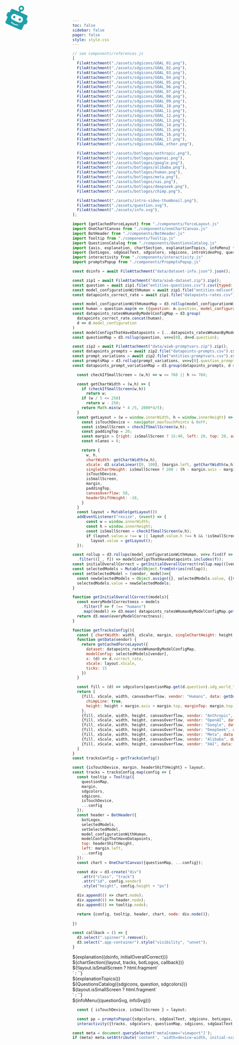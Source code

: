 ```yaml
---
toc: false
sidebar: false
pager: false
style: style.css
---
```



<style>
.spinner {
  animation: spin 0.5s linear infinite;
  position: absolute;
  left: 20px;
  top: 20px;
}
@keyframes spin {
  100% { transform: rotate(360deg); }
}
</style>
<svg class="spinner" width="75" height="75" viewBox="0 0 75 75">
  <g transform="translate(0,0)">
    <path style="fill:#1fa0a9;fill-opacity:1"
      d="m 11.930796,72.662349 c -2.6320879,-0.87117 -2.7342999,-1.31763 -2.7342999,-11.94331 0,-9.80462 0.140173,-8.99878 -1.5875,-9.12634 -3.857461,-0.2848 -4.321528,-1.07474 -4.321528,-7.3562 0,-6.24303 0.718347,-7.40833 4.566844,-7.40833 1.348239,0 1.342184,0.0248 1.342184,-5.48962 0,-5.24582 0.08788,-5.80144 1.0993199,-6.9505 1.297386,-1.4739 0.553951,-1.39034 13.276374,-1.49231 11.288894,-0.0905 11.288894,-0.0905 11.338794,-1.86556 0.0563,-2.00323 0.24421,-1.7204 -1.725599,-2.59755 -5.467986,-2.43488 -5.527388,-12.9197902 -0.08746,-15.4380902 0.484663,-0.22437 1.010003,-0.47669 1.167403,-0.56072 0.72095,-0.38485 3.12764,-0.58925 4.5574,-0.38705 3.44649,0.48739 5.47157,2.17135 6.77857,5.63671 0.3994,1.05895 0.39924,5.0199902 -2.4e-4,6.0782702 -0.97662,2.58722 -3.03921,4.89837 -4.37155,4.89837 -0.77814,0 -1.16502,0.69397 -1.16254,2.08537 0.004,2.40752 -1.48509,2.12316 11.43714,2.18363 12.52973,0.0586 11.89755,-0.005 13.09047,1.31519 1.17098,1.2958 1.12908,1.05208 1.19262,6.93764 0.0646,5.98698 -0.0213,5.63938 1.39462,5.64352 3.78087,0.0111 4.63274,1.37549 4.63274,7.42028 0,5.86241 -0.90324,7.39144 -4.37224,7.4015 -1.78567,0.005 -1.60003,-1.03599 -1.66191,9.32038 -0.0814,13.63075 3.71373,12.02541 -28.37719,12.0034 -22.377106,-0.0154 -24.670113,-0.0431 -25.472418,-0.30868 z m 29.721258,-7.05328 c 2.97116,-0.47374 7.34343,-2.0713 7.7505,-2.83191 0.74132,-1.38518 -0.60127,-2.09235 -2.45813,-1.29475 -0.33994,0.14602 -0.77682,0.33223 -0.97084,0.41379 -4.81132,2.02257 -12.5964,1.9826 -17.377275,-0.0892 -3.230393,-1.3999 -4.755929,0.44885 -1.638372,1.98549 1.32808,0.65462 3.088141,1.25792 3.669809,1.25792 0.15757,0 0.658594,0.1128 1.113385,0.25066 1.897353,0.57514 7.201683,0.73999 9.910923,0.30802 z m 8.73393,-12.07196 c 7.58842,-2.52062 8.49695,-14.22055 1.40112,-18.04336 -1.5467,-0.83326 -2.16039,-0.87044 -14.36839,-0.87044 -10.633465,0 -11.637743,0.0254 -12.611801,0.31869 -3.530799,1.06322 -4.996715,2.73627 -6.075254,6.93372 -1.119904,4.35843 0.984947,9.32809 4.709579,11.11957 2.00725,0.96545 24.318716,1.4141 26.944746,0.54182 z m -23.307231,-5.59017 c -3.731906,-0.57562 -3.711394,-6.95228 0.02416,-7.51246 2.92752,-0.43901 4.570723,0.92784 4.570723,3.80202 0,2.93662 -1.541496,4.1814 -4.594887,3.71044 z m 18.894831,0.006 c -3.70935,-0.6298 -3.68235,-6.96583 0.032,-7.52283 2.87166,-0.43064 4.64225,1.01836 4.64225,3.79905 0,2.8396 -1.73608,4.22265 -4.6743,3.72378 z m -6.83586,-33.62109 c 2.63045,-1.09908 2.83979,-5.5293602 0.3293,-6.9692702 -3.95777,-2.27001 -7.93042,2.6410402 -5.00292,6.1846702 0.82549,0.99923 3.2042,1.39856 4.67362,0.7846 z"
    />
  </g>
</svg>



```js IMAGE IMPORTS
// see components/references.js
[
  FileAttachment("./assets/sdgicons/GOAL_01.png"),
  FileAttachment("./assets/sdgicons/GOAL_02.png"),
  FileAttachment("./assets/sdgicons/GOAL_03.png"),
  FileAttachment("./assets/sdgicons/GOAL_04.png"),
  FileAttachment("./assets/sdgicons/GOAL_05.png"),
  FileAttachment("./assets/sdgicons/GOAL_06.png"),
  FileAttachment("./assets/sdgicons/GOAL_07.png"),
  FileAttachment("./assets/sdgicons/GOAL_08.png"),
  FileAttachment("./assets/sdgicons/GOAL_09.png"),
  FileAttachment("./assets/sdgicons/GOAL_10.png"),
  FileAttachment("./assets/sdgicons/GOAL_11.png"),
  FileAttachment("./assets/sdgicons/GOAL_12.png"),
  FileAttachment("./assets/sdgicons/GOAL_13.png"),
  FileAttachment("./assets/sdgicons/GOAL_14.png"),
  FileAttachment("./assets/sdgicons/GOAL_15.png"),
  FileAttachment("./assets/sdgicons/GOAL_16.png"),
  FileAttachment("./assets/sdgicons/GOAL_17.png"),
  FileAttachment("./assets/sdgicons/GOAL_other.png"),

  FileAttachment("./assets/botlogos/anthropic.png"),
  FileAttachment("./assets/botlogos/openai.png"),
  FileAttachment("./assets/botlogos/google.png"),
  FileAttachment("./assets/botlogos/alibaba.png"),
  FileAttachment("./assets/botlogos/human.png"),
  FileAttachment("./assets/botlogos/meta.png"),
  FileAttachment("./assets/botlogos/xai.png"),
  FileAttachment("./assets/botlogos/deepseek.png"),
  FileAttachment("./assets/botlogos/chimp.png"),

  FileAttachment("./assets/intro-video-thumbnail.png"),
  FileAttachment("./assets/question.svg"),
  FileAttachment("./assets/info.svg"),
];
```
```js
import {getCachedForceLayout} from "./components/forceLayout.js"
import OneChartCanvas from "./components/oneChartCanvas.js"
import BotHeader from "./components/BotHeader.js"
import Tooltip from "./components/Tooltip.js"
import QuestionsCatalog from "./components/QuestionsCatalog.js"
import {axis, explanation, chartSection, explanationTopics, infoMenu} from "./components/Misc.js"
import {botLogos, sdgGoalText, sdgcolors, sdgicons, introVideoPng, questionSvg, infoSvg} from "./components/references.js"
import interactivity from "./components/interactivity.js"
import promptsPopup from "./components/PropmptsPopup.js"
```

```js DATA
const dsinfo = await FileAttachment("data/dataset-info.json").json();

const zip1 = await FileAttachment("data/aiwb-dataset.zip").zip();
const question = await zip1.file("entities-questions.csv").csv({typed: true});
const model_configurationWithHuman = await zip1.file("entities-mdlconfigs.csv").csv({typed: true});
const datapoints_correct_rate = await zip1.file("datapoints-rates.csv").csv({typed: true});

const model_configurationWithHumanMap = d3.rollup(model_configurationWithHuman, v=>v[0], d=>d.model_configuration)
const human = question.map(m => ({question: m.question, model_configuration: "humans", correct_rate: 100-(+m.human_wrong_percentage)}))
const datapoints_ratesWHumanByModelConfigMap = d3.group(
  datapoints_correct_rate.concat(human),
  d => d.model_configuration
)
const modelConfigsThatHaveDatapoints = [...datapoints_ratesWHumanByModelConfigMap.keys()];
const questionMap = d3.rollup(question, v=>v[0], d=>d.question);

```

```js
const zip2 = await FileAttachment("data/aiwb-promptvars.zip").zip();
const datapoints_prompts = await zip2.file("datapoints-prompts.csv").csv({typed: true});
const prompt_variations = await zip2.file("entities-promptvars.csv").csv({typed: true});
const promptsMap = d3.rollup(prompt_variations, v=>v[0].question_prompt_template, d=>d.prompt_variation);
const datapoints_prompt_variationMap = d3.group(datapoints_prompts, d => d.model_configuration, d=>d.question)
```

```js
  const checkIfSmallScreen = (w,h) => w <= 768 || h <= 768;

  const getChartWidth = (w,h) => {
    if (checkIfSmallScreen(w,h))
      return w;
    if (w / 5 <= 250)
      return w - 250;
    return Math.min(w * 4 /5, 2000*4/5);
  }
  const getLayout = (w = window.innerWidth, h = window.innerHeight) => {
    const isTouchDevice =  navigator.maxTouchPoints & 0xFF;
    const isSmallScreen = checkIfSmallScreen(w,h);
    const paddingTop = 20;
    const margin = {right: isSmallScreen ? 15:40, left: 20, top: 20, axis: 25};
    const nlanes = 8;

    return {
      w, h,
      chartWidth: getChartWidth(w,h),
      xScale: d3.scaleLinear([0, 100], [margin.left, getChartWidth(w,h) - margin.right - margin.left]),
      singleChartHeight: isSmallScreen ? 200 : (h - margin.axis - margin.top - paddingTop)/nlanes - 1,
      isTouchDevice,
      isSmallScreen,
      margin,
      paddingTop,
      canvasOverflow: 50,
      headerShiftHeight: -10,
    }
  }
  const layout = Mutable(getLayout())
  addEventListener("resize", (event) => {
      const w = window.innerWidth;
      const h = window.innerHeight;
      const isSmallScreen = checkIfSmallScreen(w,h);
      if (layout.value.w !== w || layout.value.h !== h && !isSmallScreen || layout.value.isSmallScreen !== isSmallScreen)
        layout.value = getLayout();
  });

```

```js
const rollup = d3.rollups(model_configurationWithHuman, v=>v.find(f => f["is--latest_model"])?.model_configuration, d => d.vendor)
  .filter(([_, f]) => modelConfigsThatHaveDatapoints.includes(f));
const initialOverallCorrect = getInitialOverallCorrect(rollup.map(([vendor, model]) => model));
const selectedModels = Mutable(Object.fromEntries(rollup));
const setSelectedModel = (vendor, model)=>{
  const newSelectedModels = Object.assign({}, selectedModels.value, {[vendor]: model});
  selectedModels.value = newSelectedModels;
}
```

```js
function getInitialOverallCorrect(models){
  const everyModelCorrectness = models
    .filter(f => f !== "humans")
    .map((model) => d3.mean( datapoints_ratesWHumanByModelConfigMap.get(model), d => d.correct_rate) );
  return d3.mean(everyModelCorrectness);
}
```

```js 
function getTracksConfig(){
  const { chartWidth: width, xScale, margin, singleChartHeight: height, canvasOverflow } = layout;
  function getData(vendor) {
    return getCachedForceLayout({
      dataset: datapoints_ratesWHumanByModelConfigMap, 
      modelConfig: selectedModels[vendor], 
      x: (d) => d.correct_rate, 
      xScale: layout.xScale, 
      ticks: 15
    })
  }

  const fill = (d) => sdgcolors[questionMap.get(d.question).sdg_world_topics];
  return [
    {fill, xScale, width, canvasOverflow, vendor: "Humans", data: getData("Humans"), averageMarkColor: "#333",
      chimpLine: true,
      height: height + margin.axis + margin.top, marginTop: margin.top, marginBottom: margin.axis
    },
    {fill, xScale, width, height, canvasOverflow, vendor: "Anthropic", data: getData("Anthropic"), spellOutAverage: true},
    {fill, xScale, width, height, canvasOverflow, vendor: "OpenAI", data: getData("OpenAI")},
    {fill, xScale, width, height, canvasOverflow, vendor: "Google", data: getData("Google")},
    {fill, xScale, width, height, canvasOverflow, vendor: "DeepSeek", data: getData("DeepSeek")},
    {fill, xScale, width, height, canvasOverflow, vendor: "Meta", data: getData("Meta")},
    {fill, xScale, width, height, canvasOverflow, vendor: "Alibaba", data: getData("Alibaba")},
    {fill, xScale, width, height, canvasOverflow, vendor: "XAI", data: getData("XAI")},
  ]
}
const tracksConfig = getTracksConfig()
```


```js
const {isTouchDevice, margin, headerShiftHeight} = layout;
const tracks = tracksConfig.map(config => {
  const tooltip = Tooltip({
    questionMap,
    margin,
    sdgcolors,
    sdgicons,
    isTouchDevice,
    ...config
  });
  const header = BotHeader({
    botLogos, 
    selectedModels, 
    setSelectedModel,
    model_configurationWithHuman, 
    modelConfigsThatHaveDatapoints, 
    top: headerShiftHeight, 
    left: margin.left, 
    ...config
  });
  const chart = OneChartCanvas({questionMap, ...config});

  const div = d3.create("div")
    .attr("class", "track")
    .attr("id", config.vendor)
    .style("height", config.height + "px")

  div.append(() => chart.node);
  div.append(() => header.node);
  div.append(() => tooltip.node);

  return {config, tooltip, header, chart, node: div.node()};
  
})
```

```js
const callback = () => {
  d3.select(".spinner").remove();
  d3.select(".app-container").style("visibility", "unset");
}
```

<div class="grid app-container" lang="en">

  <div class="card sidebar sidebar-top">${explanation({dsinfo, initialOverallCorrect})}</div>

  <div class="card chart-section">${chartSection({layout, tracks, botLogos, callback})}</div>

  <div class="card sidebar sidebar-bottom">   
    ${!layout.isSmallScreen ? html.fragment`<div class="info-sdg-details"></div>` : ``}
    <div class="info-question-details"></div>  
    <div class="info-hint-topics">${explanationTopics()}</div>
    <div class="questions-section">${QuestionsCatalog({sdgicons, question, sdgcolors})}</div>
    ${layout.isSmallScreen ? html.fragment`<div class="info-sdg-details"></div>` : ``}
    <div class="info-menu">${infoMenu({questionSvg, infoSvg})}</div>
  </div>

  <div class="prompts-popup-flexbox"><div class="prompts-popup"></div></div>
</div>


```js
  const { isTouchDevice, isSmallScreen } = layout;

  const pp = promptsPopup({sdgcolors, sdgGoalText, sdgicons, botLogos, model_configurationWithHumanMap, questionMap, datapoints_prompt_variationMap, model_configurationWithHuman, selectedModels, promptsMap})
  interactivity({tracks, sdgcolors, questionMap, sdgicons, sdgGoalText, selectedModels, promptsPopup: pp, isTouchDevice, isSmallScreen});
```


```js
const meta = document.querySelector('meta[name="viewport"]');
if (meta) meta.setAttribute('content', 'width=device-width, initial-scale=1, user-scalable=yes');
```
